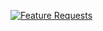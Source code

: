 [![Feature Requests](https://feathub.com/ImSingee/zconfig?format=svg)](https://feathub.com/ImSingee/zconfig)
